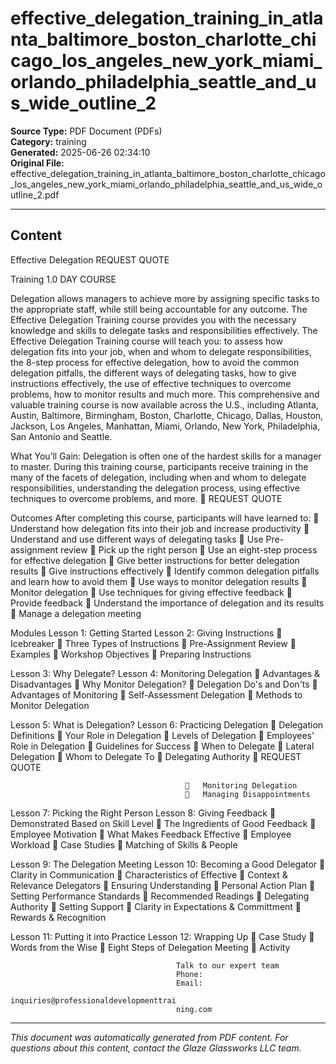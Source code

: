 ﻿# effective_delegation_training_in_atlanta_baltimore_boston_charlotte_chicago_los_angeles_new_york_miami_orlando_philadelphia_seattle_and_us_wide_outline_2

**Source Type:** PDF Document (PDFs)  
**Category:** training  
**Generated:** 2025-06-26 02:34:10  
**Original File:** effective_delegation_training_in_atlanta_baltimore_boston_charlotte_chicago_los_angeles_new_york_miami_orlando_philadelphia_seattle_and_us_wide_outline_2.pdf

---

## Content

Effective
Delegation                                                              REQUEST QUOTE



Training                                                               1.0 DAY COURSE




Delegation allows managers to achieve more by assigning specific tasks to the
appropriate staff, while still being accountable for any outcome. The Effective
Delegation Training course provides you with the necessary knowledge and
skills to delegate tasks and responsibilities effectively.
The Effective Delegation Training course will teach you: to assess how
delegation fits into your job, when and whom to delegate responsibilities, the
8-step process for effective delegation, how to avoid the common delegation
pitfalls, the different ways of delegating tasks, how to give instructions
effectively, the use of effective techniques to overcome problems, how to
monitor results and much more.
This comprehensive and valuable training course is now available across the
U.S., including Atlanta, Austin, Baltimore, Birmingham, Boston, Charlotte,
Chicago, Dallas, Houston, Jackson, Los Angeles, Manhattan, Miami, Orlando,
New York, Philadelphia, San Antonio and Seattle.




What You’ll Gain:
Delegation is often one of the hardest skills for a manager to master. During this training
course, participants receive training in the many of the facets of delegation, including when
and whom to delegate responsibilities, understanding the delegation process, using effective
techniques to overcome problems, and more.
                                                                          REQUEST QUOTE




Outcomes
After completing this course, participants will have learned to:
    Understand how delegation fits into their job and increase productivity
    Understand and use different ways of delegating tasks
    Use Pre-assignment review
    Pick up the right person
    Use an eight-step process for effective delegation
    Give better instructions for better delegation results
    Give instructions effectively
    Identify common delegation pitfalls and learn how to avoid them
    Use ways to monitor delegation results
    Monitor delegation
    Use techniques for giving effective feedback
    Provide feedback
    Understand the importance of delegation and its results
    Manage a delegation meeting




Modules
 Lesson 1: Getting Started                 Lesson 2: Giving Instructions
    Icebreaker                                Three Types of Instructions
    Pre-Assignment Review                     Examples
    Workshop Objectives                       Preparing Instructions


 Lesson 3: Why Delegate?                   Lesson 4: Monitoring Delegation
    Advantages & Disadvantages                Why Monitor Delegation?
    Delegation Do's and Don'ts                Advantages of Monitoring
    Self-Assessment                             Delegation
                                               Methods to Monitor Delegation


 Lesson 5: What is Delegation?             Lesson 6: Practicing Delegation
    Delegation Definitions                    Your Role in Delegation
    Levels of Delegation                      Employees' Role in Delegation
    Guidelines for Success                    When to Delegate
    Lateral Delegation                        Whom to Delegate To
                                               Delegating Authority
                                                                        REQUEST QUOTE




                                              Monitoring Delegation
                                              Managing Disappointments


Lesson 7: Picking the Right Person      Lesson 8: Giving Feedback
   Demonstrated Based on Skill Level       The Ingredients of Good Feedback
   Employee Motivation                     What Makes Feedback Effective
   Employee Workload                       Case Studies
   Matching of Skills & People


Lesson 9: The Delegation Meeting        Lesson 10: Becoming a Good Delegator
   Clarity in Communication                Characteristics of Effective
   Context & Relevance                       Delegators
   Ensuring Understanding                  Personal Action Plan
   Setting Performance Standards           Recommended Readings
   Delegating Authority
   Setting Support
   Clarity in Expectations &
     Committment
   Rewards & Recognition


Lesson 11: Putting it into Practice     Lesson 12: Wrapping Up
   Case Study                              Words from the Wise
   Eight Steps of Delegation Meeting
   Activity




                                         Talk to our expert team
                                         Phone:
                                         Email:
                                         inquiries@professionaldevelopmenttrai
                                         ning.com

---

*This document was automatically generated from PDF content. For questions about this content, contact the Glaze Glassworks LLC team.*
